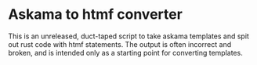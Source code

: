 # Askama to htmf converter

This is an unreleased, duct-taped script to take askama templates and spit out rust code with htmf statements. The output is often incorrect and broken, and is intended only as a starting point for converting templates.